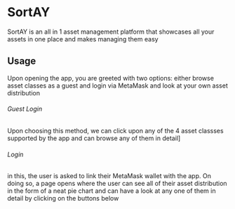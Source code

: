 # SortAY
SortAY is an all in 1 asset management platform that showcases all your assets in one place and makes managing them easy

## Usage
Upon opening the app, you are greeted with two options: either browse asset classes as a guest and login via MetaMask and look at your own asset distribution

###### Guest Login
Upon choosing this method, we can click upon any of the 4 asset classses supported by the app and can browse any of them in detail]

###### Login
in this, the user is asked to link their MetaMask wallet with the app. On doing so, a page opens where the user can see all of their asset distribution in the form of a neat pie chart and can have a look at any one of them in detail by clicking on the buttons below 
